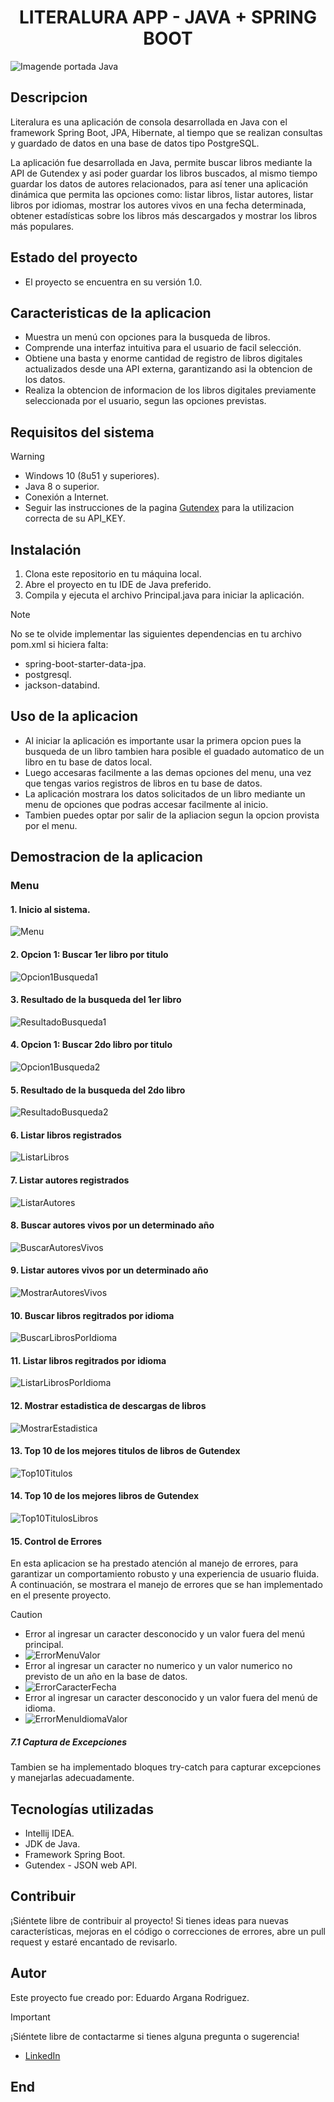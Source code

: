 <h1 align="center"> LITERALURA  APP - JAVA + SPRING BOOT</h1>

![Imagende portada Java](https://solace.com/wp-content/uploads/2018/12/spring-boot-java.jpg)

## Descripcion
Literalura es una aplicación de consola desarrollada en Java con el framework Spring Boot, JPA, Hibernate, al tiempo que se realizan consultas y guardado de datos en una base de datos tipo PostgreSQL.

La aplicación fue desarrollada en Java, permite buscar libros mediante la API de Gutendex y asi poder guardar los libros buscados, al mismo tiempo guardar los datos de autores relacionados, para así tener una aplicación dinámica que permita las opciones como: listar libros, listar autores, listar libros por idiomas, mostrar los autores vivos en una fecha determinada, obtener estadísticas sobre los libros más descargados y mostrar los libros más populares.

## Estado del proyecto
- El proyecto se encuentra en su versión 1.0.

## Caracteristicas de la aplicacion
- Muestra un menú con opciones para la busqueda de libros.
- Comprende una interfaz intuitiva para el usuario de facil selección.
- Obtiene una basta y enorme cantidad de registro de libros digitales actualizados desde una API externa, garantizando asi la obtencion de los datos.
- Realiza la obtencion de informacion de los libros digitales previamente seleccionada por el usuario, segun las opciones previstas.


## Requisitos del sistema
>[!WARNING]
>- Windows 10 (8u51 y superiores).
>- Java 8 o superior.
>- Conexión a Internet.
>- Seguir las instrucciones de la pagina [Gutendex][1] para la utilizacion correcta de su API_KEY.

## Instalación
1. Clona este repositorio en tu máquina local.
2. Abre el proyecto en tu IDE de Java preferido.
3. Compila y ejecuta el archivo Principal.java para iniciar la aplicación.

>[!NOTE]
>No se te olvide implementar las siguientes dependencias en tu archivo pom.xml si hiciera falta:
>- spring-boot-starter-data-jpa.
>- postgresql.
>- jackson-databind.

## Uso de la aplicacion
- Al iniciar la aplicación es importante usar la primera opcion pues la busqueda de un libro tambien hara posible el guadado automatico de un libro en tu base de datos local.
- Luego accesaras facilmente a las demas opciones del menu, una vez que tengas varios registros de libros en tu base de datos.
- La aplicación mostrara los datos solicitados de un libro mediante un menu de opciones que podras accesar facilmente al inicio.
- Tambien puedes optar por salir de la apliacion segun la opcion provista por el menu.

## Demostracion de la aplicacion
### Menu
#### 1.  Inicio al sistema.
![Menu](https://github.com/edy-git/literatura-app/blob/main/img/01-menu.png?raw=true)
#### 2. Opcion 1: Buscar 1er libro por titulo
![Opcion1Busqueda1](https://github.com/edy-git/literatura-app/blob/main/img/02-opcion-busqueda1.png?raw=true)
#### 3. Resultado de la busqueda del 1er libro
![ResultadoBusqueda1](https://github.com/edy-git/literatura-app/blob/main/img/03-resultado-busqueda1.png?raw=true)
#### 4. Opcion 1: Buscar 2do libro por titulo
![Opcion1Busqueda2](https://github.com/edy-git/literatura-app/blob/main/img/04-opcion-busqueda2.png?raw=true)
#### 5. Resultado de la busqueda del 2do libro
![ResultadoBusqueda2](https://github.com/edy-git/literatura-app/blob/main/img/05-resultado-busqueda2.png?raw=true)
#### 6. Listar libros registrados
![ListarLibros](https://github.com/edy-git/literatura-app/blob/main/img/06-lista-libros-registrados.png?raw=true)
#### 7. Listar autores registrados
![ListarAutores](https://github.com/edy-git/literatura-app/blob/main/img/07-lista-autores-registrados.png?raw=true)
#### 8. Buscar autores vivos por un determinado año
![BuscarAutoresVivos](https://github.com/edy-git/literatura-app/blob/main/img/08-lista-autores-vivos.png?raw=true)
#### 9. Listar autores vivos por un determinado año
![MostrarAutoresVivos](https://github.com/edy-git/literatura-app/blob/main/img/09-lista-resultado-autores-vivos.png?raw=true)
#### 10. Buscar libros regitrados por idioma
![BuscarLibrosPorIdioma](https://github.com/edy-git/literatura-app/blob/main/img/10-opcion-menu-idioma.png?raw=true)
#### 11. Listar libros regitrados por idioma
![ListarLibrosPorIdioma](https://github.com/edy-git/literatura-app/blob/main/img/11-resultado-menu-idioma.png?raw=true)
#### 12. Mostrar estadistica de descargas de libros
![MostrarEstadistica](https://github.com/edy-git/literatura-app/blob/main/img/12-estadistica-descargas-libros.png?raw=true)
#### 13. Top 10 de los mejores titulos de libros de Gutendex
![Top10Titulos](https://github.com/edy-git/literatura-app/blob/main/img/13-top10-titulos-libros-populares.png?raw=true)
#### 14. Top 10 de los mejores libros de Gutendex
![Top10TitulosLibros](https://github.com/edy-git/literatura-app/blob/main/img/14-top10-libros-populares.png?raw=true)
#### 15. Control de Errores
En esta aplicacion se ha prestado atención al manejo de errores, para garantizar un comportamiento robusto y una experiencia de usuario fluida. A continuación, se mostrara el manejo de errores que se han implementado en el presente proyecto.

>[!CAUTION]
>- Error al ingresar un caracter desconocido y un valor fuera del menú principal.
>- ![ErrorMenuValor](https://github.com/edy-git/literatura-app/blob/main/img/15-manejo-error1.png?raw=true)
>- Error al ingresar un caracter no numerico y un valor numerico no previsto de un año en la base de datos.
>- ![ErrorCaracterFecha](https://github.com/edy-git/literatura-app/blob/main/img/16-manejo-error2.png?raw=true)
>- Error al ingresar un caracter desconocido y un valor fuera del menú de idioma.
>- ![ErrorMenuIdiomaValor](https://github.com/edy-git/literatura-app/blob/main/img/17-manejo-error3.png?raw=true)

##### 7.1 Captura de Excepciones
Tambien se ha implementado bloques try-catch para capturar excepciones y manejarlas adecuadamente.

## Tecnologías utilizadas
- Intellij IDEA.
- JDK de Java.
- Framework Spring Boot.
- Gutendex - JSON web API.

## Contribuir
¡Siéntete libre de contribuir al proyecto! Si tienes ideas para nuevas características, mejoras en el código o correcciones de errores, abre un pull request y estaré encantado de revisarlo.

## Autor
Este proyecto fue creado por: Eduardo Argana Rodriguez.

>[!IMPORTANT]
> ¡Siéntete libre de contactarme si tienes alguna pregunta o sugerencia!
>- [LinkedIn][2]

## End
[1]: https://gutendex.com/ "GutendexI"
[2]: https://www.linkedin.com/in/eduardo-argana-igs/ "LinkedIn"
